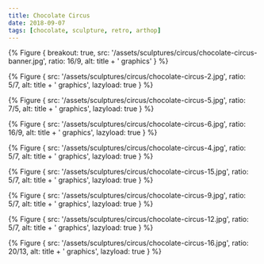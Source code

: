 ```yaml
---
title: Chocolate Circus
date: 2018-09-07
tags: [chocolate, sculpture, retro, arthop]
---
```


{% Figure {
    breakout: true,
    src: '/assets/sculptures/circus/chocolate-circus-banner.jpg',
    ratio: 16/9,
    alt: title + ' graphics'
} %}

{% Figure {
    src: '/assets/sculptures/circus/chocolate-circus-2.jpg',
    ratio: 5/7,
    alt: title + ' graphics',
    lazyload: true
} %}

{% Figure {
    src: '/assets/sculptures/circus/chocolate-circus-5.jpg',
    ratio: 7/5,
    alt: title + ' graphics',
    lazyload: true
} %}

{% Figure {
    src: '/assets/sculptures/circus/chocolate-circus-6.jpg',
    ratio: 16/9,
    alt: title + ' graphics',
    lazyload: true
} %}

{% Figure {
    src: '/assets/sculptures/circus/chocolate-circus-4.jpg',
    ratio: 5/7,
    alt: title + ' graphics',
    lazyload: true
} %}

{% Figure {
    src: '/assets/sculptures/circus/chocolate-circus-15.jpg',
    ratio: 5/7,
    alt: title + ' graphics',
    lazyload: true
} %}

{% Figure {
    src: '/assets/sculptures/circus/chocolate-circus-9.jpg',
    ratio: 5/7,
    alt: title + ' graphics',
    lazyload: true
} %}

{% Figure {
    src: '/assets/sculptures/circus/chocolate-circus-12.jpg',
    ratio: 5/7,
    alt: title + ' graphics',
    lazyload: true
} %}

{% Figure {
    src: '/assets/sculptures/circus/chocolate-circus-16.jpg',
    ratio: 20/13,
    alt: title + ' graphics',
    lazyload: true
} %}
